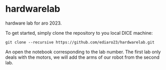 # hardwarelab
hardware lab for aro 2023.

To get started, simply clone the repository to you local DICE machine:

```git clone --recursive https://github.com/ediaro23/hardwarelab.git```

An open the notebook corresponding to the lab number. The first lab only deals with the motors,
we will add the arms of our robot from the second lab.

